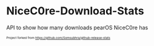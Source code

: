 # NiceC0re-Download-Stats
API to show how many downloads pearOS NiceC0re has

<sub><sub><sub>Project forked from https://github.com/Somsubhra/github-release-stats</sub></sub></sub>
